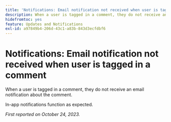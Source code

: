 ```yaml
---
title: 'Notifications: Email notification not received when user is tagged in a comment'
description: When a user is tagged in a comment, they do not receive an email notification about the comment.
hidefromtoc: yes
feature: Updates and Notifications
exl-id: a97849b4-206d-43c1-a83b-843d3ecfdbf6
---
```

# Notifications: Email notification not received when user is tagged in a comment

When a user is tagged in a comment, they do not receive an email notification about the comment. 

In-app notifications function as expected.

_First reported on October 24, 2023._
